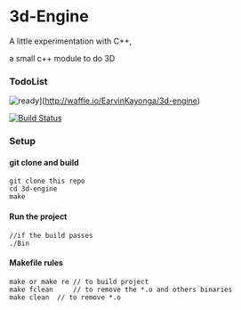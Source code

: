 # 3d-Engine

A little experimentation with C++,

a small c++ module to do 3D

### TodoList

![ready](https://badge.waffle.io/EarvinKayonga/3d-engine.svg?label=ready&title=Ready)](http://waffle.io/EarvinKayonga/3d-engine)

[![Build Status](https://travis-ci.org/EarvinKayonga/3d-engine.svg?branch=master)](https://travis-ci.org/EarvinKayonga/3d-engine)

### Setup

#### git clone and build

```
git clone this repo
cd 3d-engine
make
```

#### Run the project

```
//if the build passes
./Bin
```

#### Makefile rules

```
make or make re // to build project
make fclean  	// to remove the *.o and others binaries
make clean	// to remove *.o
```
